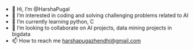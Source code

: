 - 👋 Hi, I’m @HarshaPugal
- 👀 I’m interested in coding and solving challenging problems related to AI
- 🌱 I’m currently learning python, C
- 💞️ I’m looking to collaborate on AI projects, data mining projects in bigdata
- 📫 How to reach me harshapugazhendhi@gmail.com

<!---
HarshaPugal/HarshaPugal is a ✨ special ✨ repository because its `README.md` (this file) appears on your GitHub profile.
You can click the Preview link to take a look at your changes.
--->
